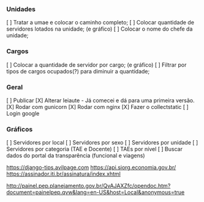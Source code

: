 

### Unidades
[ ] Tratar a umae e colocar o caminho completo;
[ ] Colocar quantidade de servidores lotados na unidade; (e gráfico)
[ ] Colocar o nome do chefe da unidade;


### Cargos
[ ] Colocar a quantidade de servidor por cargo; (e gráfico)
[ ] Filtrar por tipos de cargos ocupados(?) para diminuir a quantidade;


### Geral
[ ] Publicar
[X] Alterar leiaute - Já comecei e dá para uma primeira versão.
[X] Rodar com gunicorn
[X] Rodar com nginx
[X] Fazer o collectstatic
[ ] Login google


### Gráficos
[ ] Servidores por local
[ ] Servidores por sexo
[ ] Servidores por unidade
[ ] Servidores por categoria (TAE e Docente)
[ ] TAEs por nível
[ ] Buscar dados do portal da transparência (funcional e viagens)



https://django-tips.avilpage.com
https://api.siorg.economia.gov.br/
https://assinador.iti.br/assinatura/index.xhtml


http://painel.pep.planejamento.gov.br/QvAJAXZfc/opendoc.htm?document=painelpep.qvw&lang=en-US&host=Local&anonymous=true
